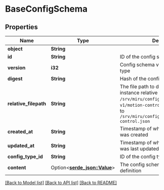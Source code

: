 # BaseConfigSchema

## Properties

Name | Type | Description | Notes
------------ | ------------- | ------------- | -------------
**object** | **String** |  | 
**id** | **String** | ID of the config schema | 
**version** | **i32** | Config schema version for the config type | 
**digest** | **String** | Hash of the config schema contents | 
**relative_filepath** | **String** | The file path to deploy the config instance relative to `/srv/miru/config_instances`. `v1/motion-control.json` would deploy to `/srv/miru/config_instances/v1/motion-control.json` | 
**created_at** | **String** | Timestamp of when the config schema was created | 
**updated_at** | **String** | Timestamp of when the config schema was last updated | 
**config_type_id** | **String** | ID of the config type | 
**content** | Option<[**serde_json::Value**](.md)> | The config schema's JSON Schema definition | 

[[Back to Model list]](../README.md#documentation-for-models) [[Back to API list]](../README.md#documentation-for-api-endpoints) [[Back to README]](../README.md)


